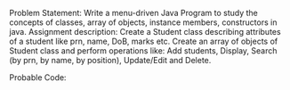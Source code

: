 Problem Statement:
Write a menu-driven Java Program to study the concepts of classes, array
of objects, instance members, constructors in java.
Assignment description: Create a Student class describing attributes of a
student like prn, name, DoB, marks etc. Create an array of objects of
Student class and perform operations like: Add students, Display, Search
(by prn, by name, by position), Update/Edit and Delete.

Probable Code:



